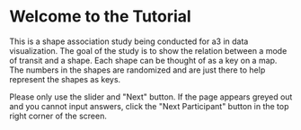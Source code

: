 # Welcome to the Tutorial

This is a shape association study being conducted for a3 in data visualization. The goal of the study is to show the relation between a mode of transit and a shape. Each shape can be thought of as a key on a map. The numbers in the shapes are randomized and are just there to help represent the shapes as keys. 

Please only use the slider and "Next" button. If the page appears greyed out and you cannot input answers, click the "Next Participant" button in the top right corner of the screen.
